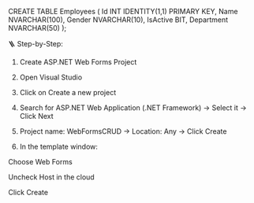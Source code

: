 
CREATE TABLE Employees (
    Id INT IDENTITY(1,1) PRIMARY KEY,
    Name NVARCHAR(100),
    Gender NVARCHAR(10),
    IsActive BIT,
    Department NVARCHAR(50)
);

🪜 Step-by-Step:

1. Create ASP.NET Web Forms Project

1. Open Visual Studio


2. Click on Create a new project


3. Search for ASP.NET Web Application (.NET Framework) → Select it → Click Next


4. Project name: WebFormsCRUD → Location: Any → Click Create


5. In the template window:

Choose Web Forms

Uncheck Host in the cloud

Click Create

